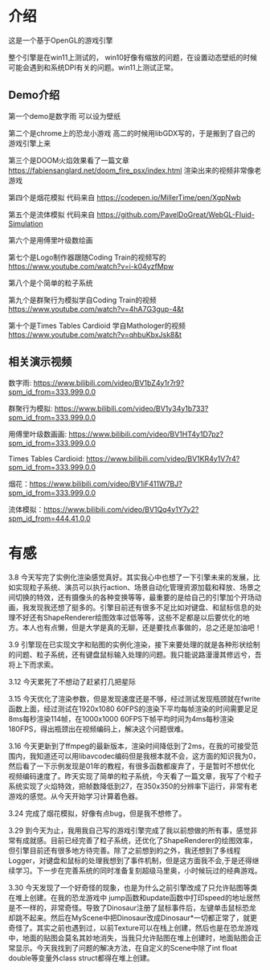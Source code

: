 # 介绍
这是一个基于OpenGL的游戏引擎

整个引擎是在win11上测试的， win10好像有缩放的问题，在设置动态壁纸的时候可能会遇到和系统DPI有关的问题。win11上测试正常。

## Demo介绍
第一个demo是数字雨 可以设为壁纸

第二个是chrome上的恐龙小游戏 高二的时候用libGDX写的，于是搬到了自己的游戏引擎上来

第三个是DOOM火焰效果看了一篇文章 https://fabiensanglard.net/doom_fire_psx/index.html 渲染出来的视频非常像老游戏

第四个是烟花模拟 代码来自 https://codepen.io/MillerTime/pen/XgpNwb

第五个是流体模拟 代码来自 https://github.com/PavelDoGreat/WebGL-Fluid-Simulation

第六个是用傅里叶级数绘画

第七个是Logo制作器跟随Coding Train的视频写的 https://www.youtube.com/watch?v=i-k04yzfMpw

第八个是个简单的粒子系统

第九个是群聚行为模拟学自Coding Train的视频 https://www.youtube.com/watch?v=4hA7G3gup-4&t

第十个是Times Tables Cardioid 学自Mathologer的视频 https://www.youtube.com/watch?v=qhbuKbxJsk8&t

## 相关演示视频
数字雨: https://www.bilibili.com/video/BV1bZ4y1r7r9?spm_id_from=333.999.0.0

群聚行为模拟: https://www.bilibili.com/video/BV1y34y1b733?spm_id_from=333.999.0.0

用傅里叶级数画画: https://www.bilibili.com/video/BV1HT4y1D7pz?spm_id_from=333.999.0.0

Times Tables Cardioid: https://www.bilibili.com/video/BV1KR4y1V7r4?spm_id_from=333.999.0.0

烟花：https://www.bilibili.com/video/BV1iF411W7BJ?spm_id_from=333.999.0.0

流体模拟：https://www.bilibili.com/video/BV1Qq4y1Y7y2?spm_id_from=444.41.0.0

# 有感
3.8 今天写完了实例化渲染感觉真好。其实我心中也想了一下引擎未来的发展，比如实现粒子系统、演员可以执行action、场景自动化管理资源加载和释放、场景之间切换的特效，还有摄像头的各种变换等等，最重要的是给自己的引擎加个开场动画，我发现我还想了挺多的。引擎目前还有很多不足比如对键盘、和鼠标信息的处理不好还有ShapeRenderer绘图效率过低等等，这些不足都是以后要优化的地方。本人也有点懒，但是大学是真的无聊，还是要找点事做的，总之还是加油吧！

3.9 引擎现在已实现文字和贴图的实例化渲染，接下来要处理的就是各种形状绘制的问题、粒子系统，还有键盘鼠标输入处理的问题。我只能说路漫漫其修远兮，吾将上下而求索。

3.12 今天累死了不想动了赶紧打几把星际

3.15 今天优化了渲染参数，但是发现速度还是不够，经过测试发现瓶颈就在fwrite函数上面，经过测试在1920x1080 60FPS的渲染下平均每帧渲染的时间需要足足8ms每秒渲染114帧，在1000x1000 60FPS下帧平均时间为4ms每秒渲染180FPS，得出瓶颈出在视频编码上，解决这个问题很难。

3.16 今天更新到了ffmpeg的最新版本，渲染时间降低到了2ms，在我的可接受范围内，我知道还可以用libavcodec编码但是我根本就不会，这方面的知识我为0，然后看了一下示例发现是01年的教程，有很多函数都废弃了，于是暂时不想优化视频编码速度了。昨天实现了简单的粒子系统，今天看了一篇文章，我写了个粒子系统实现了火焰特效，把帧数降低到27，在350x350的分辨率下运行，非常有老游戏的感觉。从今天开始学习计算着色器。

3.24 完成了烟花模拟，好像有点bug，但是我不想修了。

3.29 到今天为止，我用我自己写的游戏引擎完成了我以前想做的所有事，感觉非常有成就感。目前已经完善了粒子系统，还优化了ShapeRenderer的绘图效率，但引擎目前还有很多地方待完善。除了之前想到的之外，我还想到了多线程Logger，对键盘和鼠标的处理我想到了事件机制，但是这方面我不会,于是还得继续学习。下一步在完善系统的同时准备复刻超级马里奥，小时候玩过的经典游戏。

3.30 今天发现了一个好奇怪的现象，也是为什么之前引擎改成了只允许贴图等类在堆上创建。在我的恐龙游戏中 jump函数和update函数中打印speed的地址居然是不一样的，非常奇怪。导致了Dinosaur注册了鼠标事件后，左键单击鼠标恐龙却跳不起来。然后在MyScene中把Dinosaur改成Dinosaur*一切都正常了，就更奇怪了。其实之前也遇到过，以前Texture可以在栈上创建，然后也是在恐龙游戏中，地面的贴图会莫名其妙地消失，当我只允许贴图在堆上创建时，地面贴图会正常显示。今天我找到了问题的解决方法，在自定义的Scene中除了int float double等变量外class struct都得在堆上创建。